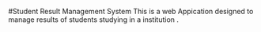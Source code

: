 #Student Result Management System
This is a web Appication designed to manage results of students studying in a institution .
